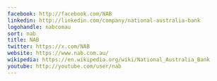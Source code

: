 ```yaml
---
facebook: http://facebook.com/NAB
linkedin: http://linkedin.com/company/national-australia-bank
logohandle: nabcomau
sort: nab
title: NAB
twitter: https://x.com/NAB
website: https://www.nab.com.au/
wikipedia: https://en.wikipedia.org/wiki/National_Australia_Bank
youtube: http://youtube.com/user/nab
---
```

